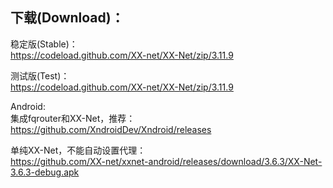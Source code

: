 
## 下载(Download)：
稳定版(Stable)：  
https://codeload.github.com/XX-net/XX-Net/zip/3.11.9


测试版(Test)：  
https://codeload.github.com/XX-net/XX-Net/zip/3.11.9


Android:  
集成fqrouter和XX-Net，推荐：  
https://github.com/XndroidDev/Xndroid/releases

单纯XX-Net，不能自动设置代理：    
https://github.com/XX-net/xxnet-android/releases/download/3.6.3/XX-Net-3.6.3-debug.apk
